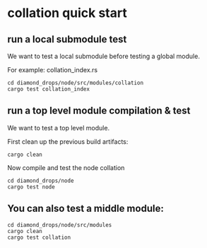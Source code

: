 # collation quick start

## run a local submodule test
We want to test a local submodule before testing a global module.

For example: collation_index.rs
``` 
cd diamond_drops/node/src/modules/collation
cargo test collation_index
```

## run a top level module compilation & test
We want to test a top level module.

First clean up the previous build artifacts:
``` 
cargo clean
```

Now compile and test the node collation
``` 
cd diamond_drops/node
cargo test node
```


## You can also test a middle module:
``` 
cd diamond_drops/node/src/modules
cargo clean
cargo test collation
```
